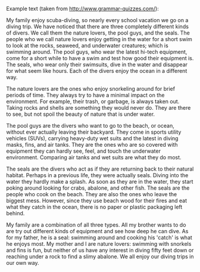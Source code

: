 Example text (taken from http://www.grammar-quizzes.com/):

My family enjoy scuba-diving, so nearly every school vacation we go on a diving trip. We have noticed that there are three completely different kinds of divers. We call them the nature lovers, the pool guys, and the seals. The people who we call nature lovers enjoy getting in the water for a short swim to look at the rocks, seaweed, and underwater creatures; which is swimming around. The pool guys, who wear the latest hi-tech equipment, come for a short while to have a swim and test how good their equipment is. The seals, who wear only their swimsuits, dive in the water and disappear for what seem like hours. Each of the divers enjoy the ocean in a different way.

The nature lovers are the ones who enjoy snorkeling around for brief periods of time. They always try to have a minimal impact on the environment. For example, their trash, or garbage, is always taken out. Taking rocks and shells are something they would never do. They are there to see, but not spoil the beauty of nature that is under water.

The pool guys are the divers who want to go to the beach, or ocean, without ever actually leaving their backyard. They come in sports utility vehicles (SUVs), carrying heavy-duty wet suits and the latest in diving masks, fins, and air tanks. They are the ones who are so covered with equipment they can hardly see, feel, and touch the underwater environment. Comparing air tanks and wet suits are what they do most.

The seals are the divers who act as if they are returning back to their natural habitat. Perhaps in a previous life, they were actually seals. Diving into the water they hardly make a splash. As soon as they are in the water, they start poking around looking for crabs, abalone, and other fish. The seals are the people who cook on the beach. They are also the ones who leave the biggest mess. However, since they use beach wood for their fires and eat what they catch in the ocean, there is no paper or plastic packaging left behind.

My family are a combination of all three types. All my brother wants to do are try out different kinds of equipment and see how deep he can dive. As for my father, he is a seal: swimming around and cooking his 'catch' is what he enjoys most. My mother and I are nature lovers: swimming with snorkels and fins is fun, but neither of us have any interest in diving fifty feet down or reaching under a rock to find a slimy abalone. We all enjoy our diving trips in our own way.
